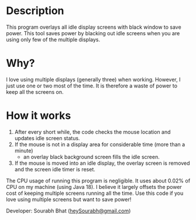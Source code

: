 # Description
This program overlays all idle display screens with black window to save power.
This tool saves power by blacking out idle screens when you are using only few of the multiple displays.

# Why?
I love using multiple displays (generally three) when working. However, I just use one or two most of the time. 
It is therefore a waste of power to keep all the screens on.

# How it works
1. After every short while, the code checks the mouse location and updates idle screen status.
2. If the mouse is not in a display area for considerable time (more than a minute)
    - an overlay black background screen fills the idle screen.
3. If the mouse is moved into an idle display, the overlay screen is removed and the screen idle timer is reset.

The CPU usage of running this program is negligible. It uses about 0.02% of CPU on my machine (using Java 18). 
I believe it largely offsets the power cost of keeping multiple screens running all the time.
Use this code if you love using multiple screens but want to save power!

Developer: Sourabh Bhat (heySourabh@gmail.com)
